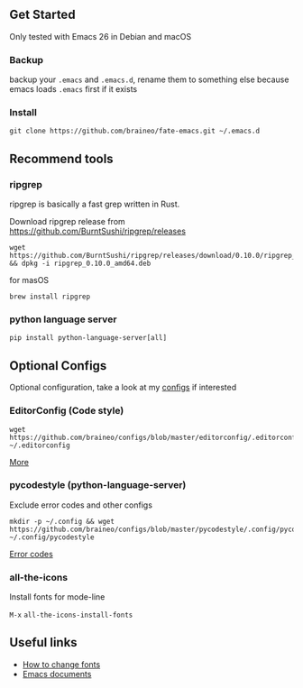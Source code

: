 ## Get Started

Only tested with Emacs 26 in Debian and macOS

### Backup

backup your `.emacs` and `.emacs.d`, rename them to something else because emacs loads `.emacs` first if it exists


### Install

``` shell
git clone https://github.com/braineo/fate-emacs.git ~/.emacs.d
```

## Recommend tools

### ripgrep

ripgrep is basically a fast grep written in Rust.

Download ripgrep release from https://github.com/BurntSushi/ripgrep/releases

``` shell
wget https://github.com/BurntSushi/ripgrep/releases/download/0.10.0/ripgrep_0.10.0_amd64.deb && dpkg -i ripgrep_0.10.0_amd64.deb
```

for masOS

``` shell
brew install ripgrep
```

### python language server

``` shell
pip install python-language-server[all]
```

## Optional Configs

Optional configuration, take a look at my [configs](https://github.com/braineo/configs) if interested

### EditorConfig (Code style)

``` shell
wget https://github.com/braineo/configs/blob/master/editorconfig/.editorconfig ~/.editorconfig
```

[More](https://editorconfig.org/)


### pycodestyle (python-language-server)

Exclude error codes and other configs

``` shell
mkdir -p ~/.config && wget https://github.com/braineo/configs/blob/master/pycodestyle/.config/pycodestyle ~/.config/pycodestyle
```

[Error codes](http://pycodestyle.pycqa.org/en/latest/intro.html#error-codes)

### all-the-icons

Install fonts for mode-line

`M-x` `all-the-icons-install-fonts`

## Useful links

* [How to change fonts](https://www.gnu.org/software/emacs/manual/html_node/emacs/Fonts.html)
* [Emacs documents](https://www.gnu.org/software/emacs/documentation.html)
